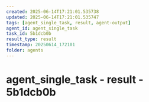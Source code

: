 ```yaml
---
created: 2025-06-14T17:21:01.535738
updated: 2025-06-14T17:21:01.535747
tags: [agent_single_task, result, agent-output]
agent_id: agent_single_task
task_id: 5b1dcb0b
result_type: result
timestamp: 20250614_172101
folder: agents
---
```


# agent_single_task - result - 5b1dcb0b

